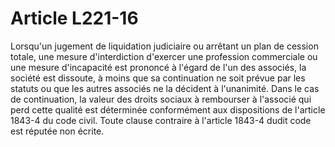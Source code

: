# Article L221-16

Lorsqu'un jugement de liquidation judiciaire ou arrêtant un plan de cession totale, une mesure d'interdiction d'exercer une profession commerciale ou une mesure d'incapacité est prononcé à l'égard de l'un des associés, la société est dissoute, à moins que sa continuation ne soit prévue par les statuts ou que les autres associés ne la décident à l'unanimité.   Dans le cas de continuation, la valeur des droits sociaux à rembourser à l'associé qui perd cette qualité est déterminée conformément aux dispositions de l'article 1843-4 du code civil. Toute clause contraire à l'article 1843-4 dudit code est réputée non écrite.